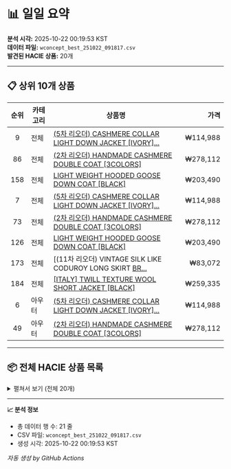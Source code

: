 # 📊 일일 요약

**분석 시각:** 2025-10-22 00:19:53 KST  
**데이터 파일:** `wconcept_best_251022_091817.csv`  
**발견된 HACIE 상품:** 20개

---

## 📋 상위 10개 상품

| 순위 | 카테고리 | 상품명 | 가격 |
|:----:|---------|--------|-----:|
| 9 | 전체 | [(5차 리오더) CASHMERE COLLAR LIGHT DOWN JACKET [IVORY]...](https://m.wconcept.co.kr/Product/303596201) | ₩114,988 |
| 86 | 전체 | [(2차 리오더) HANDMADE CASHMERE DOUBLE COAT [3COLORS]](https://m.wconcept.co.kr/Product/303596346) | ₩278,112 |
| 158 | 전체 | [LIGHT WEIGHT HOODED GOOSE DOWN COAT [BLACK]](https://m.wconcept.co.kr/Product/306157288) | ₩203,490 |
| 7 | 전체 | [(5차 리오더) CASHMERE COLLAR LIGHT DOWN JACKET [IVORY]...](https://m.wconcept.co.kr/Product/303596201) | ₩114,988 |
| 73 | 전체 | [(2차 리오더) HANDMADE CASHMERE DOUBLE COAT [3COLORS]](https://m.wconcept.co.kr/Product/303596346) | ₩278,112 |
| 126 | 전체 | [LIGHT WEIGHT HOODED GOOSE DOWN COAT [BLACK]](https://m.wconcept.co.kr/Product/306157288) | ₩203,490 |
| 173 | 전체 | [(11차 리오더) VINTAGE SILK LIKE CODUROY LONG SKIRT [BR...](https://m.wconcept.co.kr/Product/306105637) | ₩83,072 |
| 184 | 전체 | [[ITALY] TWILL TEXTURE WOOL SHORT JACKET [BLACK]](https://m.wconcept.co.kr/Product/307456255) | ₩259,335 |
| 6 | 아우터 | [(5차 리오더) CASHMERE COLLAR LIGHT DOWN JACKET [IVORY]...](https://m.wconcept.co.kr/Product/303596201) | ₩114,988 |
| 49 | 아우터 | [(2차 리오더) HANDMADE CASHMERE DOUBLE COAT [3COLORS]](https://m.wconcept.co.kr/Product/303596346) | ₩278,112 |

---

## 📦 전체 HACIE 상품 목록

<details>
<summary>펼쳐서 보기 (전체 20개)</summary>

| 순위 | 카테고리 | 상품명 | 가격 |
|:----:|---------|--------|-----:|
| 9 | 전체 | [(5차 리오더) CASHMERE COLLAR LIGHT DOWN JACKET [IVORY][BLACK]](https://m.wconcept.co.kr/Product/303596201) | ₩114,988 |
| 86 | 전체 | [(2차 리오더) HANDMADE CASHMERE DOUBLE COAT [3COLORS]](https://m.wconcept.co.kr/Product/303596346) | ₩278,112 |
| 158 | 전체 | [LIGHT WEIGHT HOODED GOOSE DOWN COAT [BLACK]](https://m.wconcept.co.kr/Product/306157288) | ₩203,490 |
| 7 | 전체 | [(5차 리오더) CASHMERE COLLAR LIGHT DOWN JACKET [IVORY][BLACK]](https://m.wconcept.co.kr/Product/303596201) | ₩114,988 |
| 73 | 전체 | [(2차 리오더) HANDMADE CASHMERE DOUBLE COAT [3COLORS]](https://m.wconcept.co.kr/Product/303596346) | ₩278,112 |
| 126 | 전체 | [LIGHT WEIGHT HOODED GOOSE DOWN COAT [BLACK]](https://m.wconcept.co.kr/Product/306157288) | ₩203,490 |
| 173 | 전체 | [(11차 리오더) VINTAGE SILK LIKE CODUROY LONG SKIRT [BROWN][BLACK...](https://m.wconcept.co.kr/Product/306105637) | ₩83,072 |
| 184 | 전체 | [[ITALY] TWILL TEXTURE WOOL SHORT JACKET [BLACK]](https://m.wconcept.co.kr/Product/307456255) | ₩259,335 |
| 6 | 아우터 | [(5차 리오더) CASHMERE COLLAR LIGHT DOWN JACKET [IVORY][BLACK]](https://m.wconcept.co.kr/Product/303596201) | ₩114,988 |
| 49 | 아우터 | [(2차 리오더) HANDMADE CASHMERE DOUBLE COAT [3COLORS]](https://m.wconcept.co.kr/Product/303596346) | ₩278,112 |
| 76 | 아우터 | [LIGHT WEIGHT HOODED GOOSE DOWN COAT [BLACK]](https://m.wconcept.co.kr/Product/306157288) | ₩203,490 |
| 108 | 아우터 | [[ITALY] TWILL TEXTURE WOOL SHORT JACKET [BLACK]](https://m.wconcept.co.kr/Product/307456255) | ₩259,335 |
| 124 | 아우터 | [FOX FUR GOOSE DOWN MAXI COAT [TAUPE][BLACK]](https://m.wconcept.co.kr/Product/306151814) | ₩227,230 |
| 138 | 아우터 | [EMBROIDERY PADDING JACKET [3COLORS]](https://m.wconcept.co.kr/Product/303596164) | ₩110,950 |
| 59 | 원피스 | [(2차 리오더) ONE BUTTON DETAIL SLEEVELESS DRESS [BLACK]](https://m.wconcept.co.kr/Product/306105604) | ₩104,940 |
| 92 | 셔츠 | [(3차 리오더) BLUE STRIPE COTTON SHIRT [BLUE]](https://m.wconcept.co.kr/Product/306668472) | ₩83,776 |
| 154 | 셔츠 | [[채랑 PICK] OVERSIZE STANDARD STRIPE SHIRT [IVORY][PINK]](https://m.wconcept.co.kr/Product/307414592) | ₩102,168 |
| 5 | 스커트 | [(11차 리오더) VINTAGE SILK LIKE CODUROY LONG SKIRT [BROWN][BLACK...](https://m.wconcept.co.kr/Product/306105637) | ₩83,072 |
| 160 | 전체 | [[채랑 PICK] VINTAGE VELVET TWIST STRAP MINI BAG [DARK BROWN]](https://m.wconcept.co.kr/Product/307456275) | ₩99,000 |
| 92 | 숄더백 | [[채랑 PICK] VINTAGE VELVET TWIST STRAP MINI BAG [DARK BROWN]](https://m.wconcept.co.kr/Product/307456275) | ₩99,000 |

</details>

---

**📈 분석 정보**
- 총 데이터 행 수: 21 줄
- CSV 파일: `wconcept_best_251022_091817.csv`
- 생성 시각: 2025-10-22 00:19:53 KST

*자동 생성 by GitHub Actions*
